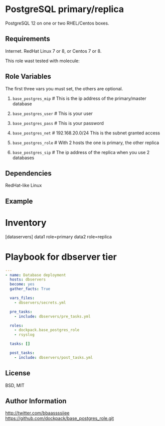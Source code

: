 PostgreSQL primary/replica
=========

PostgreSQL 12 on one or two RHEL/Centos boxes.

Requirements
------------
Internet. RedHat Linux 7 or 8, or Centos 7 or 8.

This role wast tested with molecule:


Role Variables
--------------
The first three vars you must set, the others are optional.


1. `base_postgres_mip`  # This is the ip address of the primary/master database
1. `base_postgres_user` # This is your user
1. `base_postgres_pass` # This is your password

1. `base_postgres_net`  # 192.168.20.0/24 This is the subnet granted access
1. `base_postgres_role` # With 2 hosts the one is primary, the other replica
1. `base_postgres_sip`  # The ip address of the replica when you use 2 databases


Dependencies
------------
RedHat-like Linux

Example
----------------

# Inventory
[dataservers]
data1 role=primary
data2 role=replica

# Playbook for dbserver tier


```yaml
---
- name: Database deployment
  hosts: dbservers
  become: yes
  gather_facts: True

  vars_files:
    - dbservers/secrets.yml

  pre_tasks:
    - include: dbservers/pre_tasks.yml

  roles:
    - dockpack.base_postgres_role
    - rsyslog

  tasks: []

  post_tasks:
    - include: dbservers/post_tasks.yml
```

License
-------

BSD, MIT

Author Information
------------------
http://twitter.com/bbaassssiiee
https://github.com/dockpack/base_postgres_role.git
